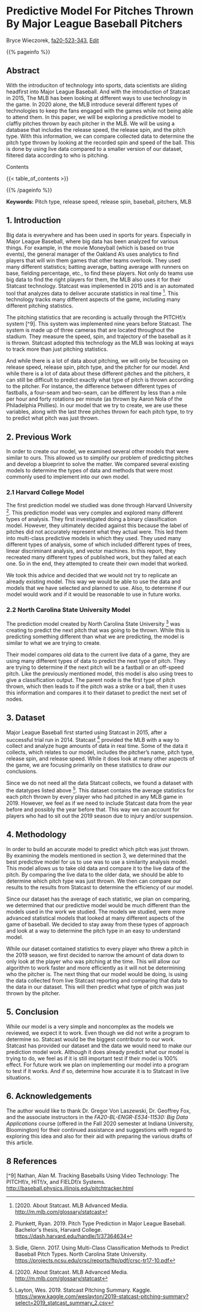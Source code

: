 # Predictive Model For Pitches Thrown By Major League Baseball Pitchers

Bryce Wieczorek, [fa20-523-343](https://github.com/cybertraining-dsc/fa20-523-343), [Edit](https://github.com/cybertraining-dsc/fa20-523-343/blob/main/report/report.md)

{{% pageinfo %}}

## Abstract

With the introduciton of technology into sports, data scientists are sliding headfirst into Major League Baseball. And with the introduction of Statcast in 2015, The MLB has been looking at different ways to use technology in the game. In 2020 alone, the MLB introduce several different types of technologies to keep the fans engaged with the games while not being able to attend them. In this paper, we will be exploring a predictive model to claffiy pitches thrown by each pitcher in the MLB. We will be using a database that includes the release speed, the release spin, and the pitch type. With this information, we can compare collected data to determine the pitch type thrown by looking at the recorded spin and speed of the ball. This is done by using live data compared to a smaller version of our dataset, filtered data according to who is pitching.


Contents

{{< table_of_contents >}}

{{% /pageinfo %}}

**Keywords:** Pitch type, release speed, release spin, baseball, pitchers, MLB


## 1. Introduction 

Big data is everywhere and has been used in sports for years. Especially in Major League Baseball, where big data has been analyzed for various things. For example, in the movie Moneyball (which is based on true events), the general manager of the Oakland A’s uses analytics to find players that will win them games that other teams overlook. They used many different statistics; batting average, batting average with runners on base, fielding percentage, etc., to find these players. Not only do teams use big data to find the right players for them, the MLB also uses it for their Statcast technology. Statcast was implemented in 2015 and is an automated tool that analyzes data to deliver accurate statistics in real time [^1].  This technology tracks many different aspects of the game, including many different pitching statistics.

The pitching statistics that are recording is actually through the PITCHf/x system [^9]. This system was implemented nine years before Statcast. The system is made up of three cameras that are located throughout the stadium. They measure the speed, spin, and trajectory of the baseball as it is thrown. Statcast adopted this technology as the MLB was looking at ways to track more than just pitching statistics.

And while there is a lot of data about pitching, we will only be focusing on release speed, release spin, pitch type, and the pitcher for our model.  And while there is a lot of data about these different pitches and the pitchers, it can still be difficult to predict exactly what type of pitch is thrown according to the pitcher. For instance, the difference between different types of fastballs, a four-seam and two-seam, can be different by less than a mile per hour and forty rotations per minute (as thrown by Aaron Nola of the Philadelphia Phillies). In our model that we try to create, we are use these variables, along with the last three pitches thrown for each pitch type, to try to predict what pitch was just thrown. 

## 2. Previous Work

In order to create our model, we examined several other models that were similar to ours. This allowed us to simplify our problem of predicting pitches and develop a blueprint to solve the matter. We compared several existing models to determine the types of data and methods that were most commonly used to implement into our own model. 

### 2.1 Harvard College Model

The first prediction model we studied was done through Harvard University [^6]. This prediction model was very complex and explored many different types of analysis. They first investigated doing a binary classification model. However, they ultimately decided against this because the label of pitches did not accurately represent what they actual were. This led them into multi-class predictive models in which they used. They used many different types of analysis, some of which included different types of trees, linear discriminant analysis, and vector machines. In this report, they recreated many different types of published work, but they failed at each one. So in the end, they attempted to create their own model that worked. 

We took this advice and decided that we would not try to replicate an already existing model. This way we would be able to use the data and models that we have selected and planned to use. Also, to determine if our model would work and if it would be reasonable to use in future works. 

### 2.2 North Carolina State University Model

The prediction model created by North Carolina State University [^7] was creating to predict the next pitch that was going to be thrown. While this is predicting something different than what we are predicting, the model is similar to what we are trying to create.

Their model compares old data to the current live data of a game, they are using many different types of data to predict the next type of pitch. They are trying to determine if the next pitch will be a fastball or an off-speed pitch. Like the previously mentioned model, this model is also using trees to give a classification output. The parent node is the first type of pitch thrown, which then leads to if the pitch was a strike or a ball, then it uses this information and compares it to their dataset to predict the next set of nodes.

## 3. Dataset

Major League Baseball first started using Statcast in 2015, after a successful trial run in 2014. Statcast [^1] provided the MLB with a way to collect and analyze huge amounts of data in real time. Some of the data it collects, which relates to our model, includes the pitcher’s name, pitch type, release spin, and release speed. While it does look at many other aspects of the game, we are focusing primarily on these statistics to draw our conclusions.

Since we do not need all the data Statcast collects, we found a dataset with the datatypes listed above [^8]. This dataset contains the average statistics for each pitch thrown by every player who had pitched in any MLB game in 2019. However, we feel as if we need to include Statcast data from the year before and possibly the year before that. This way we can account for players who had to sit out the 2019 season due to injury and/or suspension.   

## 4. Methodology

In order to build an accurate model to predict which pitch was just thrown. By examining the models mentioned in section 3, we determined that the best predictive model for us to use was to use a similarity analysis model. This model allows us to take old data and compare it to the live data of the pitch. By comparing the live data to the older data, we should be able to determine which pitch type was just thrown. We then can compare our results to the results from Statcast to determine the efficiency of our model. 

Since our dataset has the average of each statistic, we plan on comparing, we determined that our predictive model would be much different than the models used in the work we studied. The models we studied, were more advanced statistical models that looked at many different aspects of the game of baseball. We decided to stay away from these types of approach and look at a way to determine the pitch type in an easy to understand model.

While our dataset contained statistics to every player who threw a pitch in the 2019 season, we first decided to narrow the amount of data down to only look at the player who was pitching at the time. This will allow our algorithm to work faster and more efficiently as it will not be determining who the pitcher is. The next thing that our model would be doing, is using the data collected from live Statcast reporting and comparing that data to the data in our dataset. This will then predict what type of pitch was just thrown by the pitcher. 

## 5. Conclusion

While our model is a very simple and noncomplex as the models we reviewed, we expect it to work. Even though we did not write a program to determine so. Statcast would be the biggest contributor to our work. Statcast has provided our dataset and the data we would need to make our prediction model work. Although it does already predict what our model is trying to do, we feel as if it is still important test if their model is 100% effect. For future work we plan on implementing our model into a program to test if it works. And if so, determine how accurate it is to Statcast in live situations. 

## 6. Acknowledgements

The author would like to thank Dr. Gregor Von Laszewski, Dr. Geoffrey Fox, and the associate instructors in the *FA20-BL-ENGR-E534-11530: Big Data Applications* course (offered in the Fall 2020 semester at Indiana University, Bloomington) for their continued assistance and suggestions with regard to exploring this idea and also for their aid with preparing the various drafts of this article.

## 8 References

[^1]: [2020. About Statcast. MLB Advanced Media. <http://m.mlb.com/glossary/statcast> 

[^2]: Nunnally, Clay. 2019. MLB Ground Truth Testing. Medium. <https://technology.mlblogs.com/mlb-ground-truth-testing-ec87c73450b9>

[^3]: Sharpe, Sam. 2020. MLB Pitch Classification. Medium. <https://technology.mlblogs.com/mlb-pitch-classification-64a1e32ee079>

[^4]: Borland, Max. 2020. Using Clustering Algorithms to Identify Distinct Pitcher Release Points. Medium. <https://technology.mlblogs.com/using-clustering-algorithms-to-identify-distinct-pitcher-release-points-6ca0f72c270> 

[^5]: Morosi, Jon Paul. 2020. Technological updates for season revealed. MLB Advanced Media. <https://www.mlb.com/news/mlb-technology-updates-for-2020> 

[^6]: Plunkett, Ryan. 2019. Pitch Type Prediction in Major League Baseball. Bachelor's thesis, Harvard College. <https://dash.harvard.edu/handle/1/37364634> 

[^7]: Sidle, Glenn. 2017. Using Multi-Class Classification Methods to Predict Baseball Pitch Types. North Carolina State University. <https://projects.ncsu.edu/crsc/reports/ftp/pdf/crsc-tr17-10.pdf> 

[^8]: Layton, Wes. 2019. Statcast Pitching Summary. Kaggle. <https://www.kaggle.com/weslayton/2019-statcast-pitching-summary?select=2019_statcast_summary_2.csv>

[^9] Nathan, Alan M. Tracking Baseballs Using Video Technology: The PITCHf/x, HITf/x, and FIELDf/x Systems. <http://baseball.physics.illinois.edu/pitchtracker.html>
